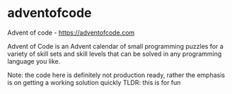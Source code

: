 # adventofcode
Advent of code - https://adventofcode.com

Advent of Code is an Advent calendar of small programming puzzles for a variety of skill sets and skill levels that can be solved in any programming language you like.

Note: the code here is definitely not production ready, rather the emphasis is on getting a working solution quickly 
TLDR: this is for fun
